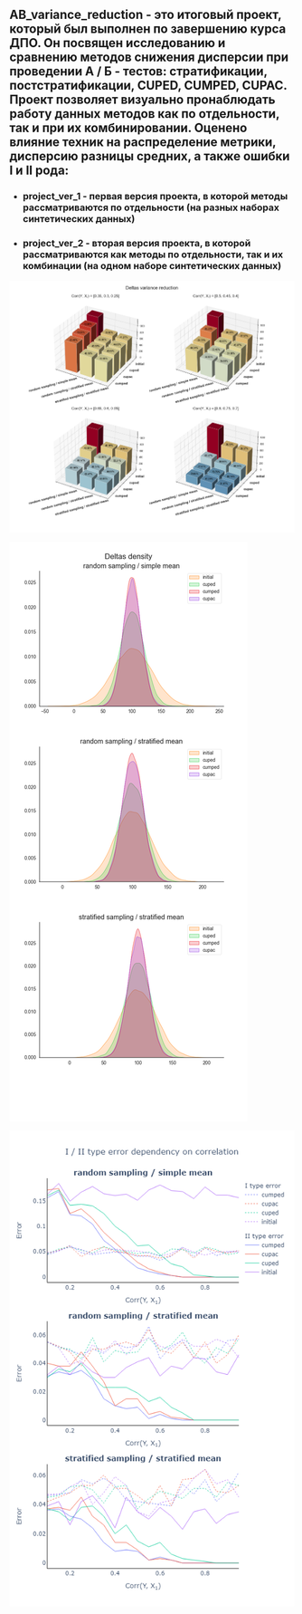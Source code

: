 ## AB_variance_reduction - это итоговый проект, который был выполнен по завершению курса ДПО. Он посвящен исследованию и сравнению методов снижения дисперсии при проведении А / Б - тестов: стратификации, постстратификации, CUPED, CUMPED, CUPAC. Проект позволяет визуально пронаблюдать работу данных методов как по отдельности, так и при их комбинировании. Оценено влияние техник на распределение метрики, дисперсию разницы средних, а также ошибки I и II рода:
* ### project_ver_1 - первая версия проекта, в которой методы рассматриваются по отдельности (на разных наборах синтетических данных)
* ### project_ver_2 - вторая версия проекта, в которой рассматриваются как методы по отдельности, так и их комбинации (на одном наборе синтетических данных)

![](https://raw.githubusercontent.com/maxzhrvl/projects/main/DS_course_HSE/AB_variance_reduction/readme_img/total_deltas_variance.png)

![](https://raw.githubusercontent.com/maxzhrvl/projects/main/DS_course_HSE/AB_variance_reduction/readme_img/deltas_density.png)

![](https://raw.githubusercontent.com/maxzhrvl/projects/main/DS_course_HSE/AB_variance_reduction/readme_img/errors.png)
